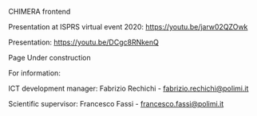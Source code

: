 CHIMERA frontend

Presentation at ISPRS virtual event 2020: https://youtu.be/jarw02QZOwk

Presentation: https://youtu.be/DCgc8RNkenQ



Page Under construction

For information:

ICT development manager: Fabrizio Rechichi - fabrizio.rechichi@polimi.it

Scientific supervisor: Francesco Fassi - francesco.fassi@polimi.it
